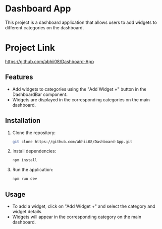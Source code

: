 # Dashboard App

This project is a dashboard application that allows users to add widgets to different categories on the dashboard.
# Project Link 
https://github.com/abhii08/Dashboard-App

## Features
- Add widgets to categories using the "Add Widget +" button in the DashboardBar component.
- Widgets are displayed in the corresponding categories on the main dashboard.

## Installation

1. Clone the repository:
   ```bash
   git clone https://github.com/abhii08/Dashboard-App.git
   ```

2. Install dependencies:
   ```bash
   npm install
   ```

3. Run the application:
   ```bash
   npm run dev
   ```

## Usage

- To add a widget, click on "Add Widget +" and select the category and widget details.
- Widgets will appear in the corresponding category on the main dashboard.


